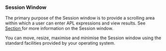 



### Session Window


The primary purpose of the Session window is to provide a scrolling area within which a user can enter APL expressions and view results. See [Section ](session_window_input.md#) for more information on the Session window.


You can move, resize, maximise and minimise the Session window using the standard facilities provided by your operating system.


